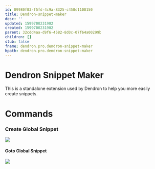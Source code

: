 ```yaml
---
id: 89980f03-f5fd-4c9a-8325-c450c1108150
title: Dendron-snippet-maker
desc: ''
updated: 1599700231902
created: 1599700231902
parent: 32cdd4aa-d9f6-4582-8d0c-07f64a00299b
children: []
stub: false
fname: dendron.pro.dendron-snippet-maker
hpath: dendron.pro.dendron-snippet-maker
---
```

# Dendron Snippet Maker

This is a standalone extension used by Dendron to help you more easily create snippets. 

# Commands

### Create Global Snippet

![](https://foundation-prod-assetspublic53c57cce-8cpvgjldwysl.s3-us-west-2.amazonaws.com/assets/images/snippet.create.gif)

#### Goto Global Snippet

![](https://foundation-prod-assetspublic53c57cce-8cpvgjldwysl.s3-us-west-2.amazonaws.com/assets/images/snippet.goto.gif)

